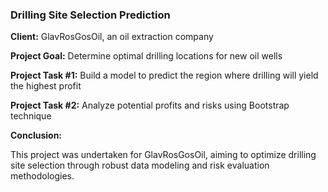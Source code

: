 ### Drilling Site Selection Prediction

**Client:** GlavRosGosOil, an oil extraction company

**Project Goal:** Determine optimal drilling locations for new oil wells

**Project Task #1:** Build a model to predict the region where drilling will yield the highest profit

**Project Task #2:** Analyze potential profits and risks using Bootstrap technique

**Conclusion:**

This project was undertaken for GlavRosGosOil, aiming to optimize drilling site selection through robust data modeling and risk evaluation methodologies.